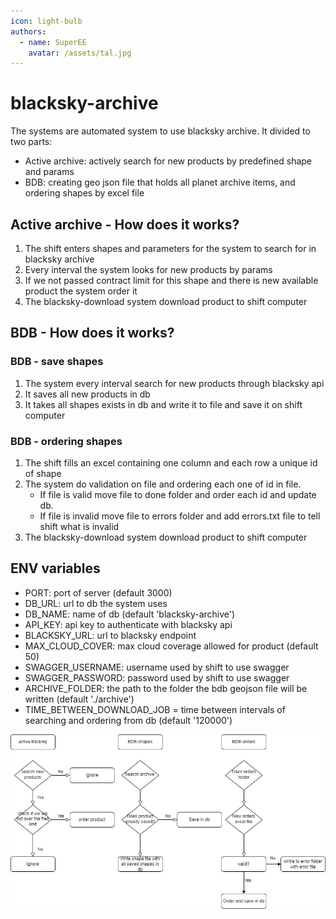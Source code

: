 ```yaml
---
icon: light-bulb
authors:
  - name: SuperEE
    avatar: /assets/tal.jpg
---
```



# blacksky-archive

The systems are automated system to use blacksky archive.
It divided to two parts: 
- Active archive: actively search for new products by predefined shape and params
- BDB: creating geo json file that holds all planet archive items, and ordering shapes by excel file

## Active archive - How does it works?

1. The shift enters shapes and parameters for the system to search for in blacksky archive 
2. Every interval the system looks for new products by params
3. If we not passed contract limit for this shape and there is new available product the system order it 
4. The blacksky-download system download product to shift computer

## BDB - How does it works?

### BDB - save shapes

1. The system every interval search for new products through blacksky api
2. It saves all new products in db
3. It takes all shapes exists in db and write it to file and save it on shift computer

### BDB - ordering shapes

1. The shift fills an excel containing one column and each row a unique id of shape
2. The system do validation on file and ordering each one of id in file.
    - If file is valid move file to done folder and order each id and update db.
    - If file is invalid move file to errors folder and add errors.txt file to tell shift what is invalid 
3. The blacksky-download system download product to shift computer

## ENV variables

- PORT: port of server (default 3000)
- DB_URL: url to db the system uses
- DB_NAME: name of db (default 'blacksky-archive')
- API_KEY: api key to authenticate with blacksky api
- BLACKSKY_URL: url to blacksky endpoint
- MAX_CLOUD_COVER: max cloud coverage allowed for product (default 50)
- SWAGGER_USERNAME: username used by shift to use swagger
- SWAGGER_PASSWORD: password used by shift to use swagger
- ARCHIVE_FOLDER: the path to the folder the bdb geojson file will be written (default './archive')
- TIME_BETWEEN_DOWNLOAD_JOB = time between intervals of searching and ordering from db (default '120000')

![Blacksky archive interval](/assets/blacksky-archive.jpg)
